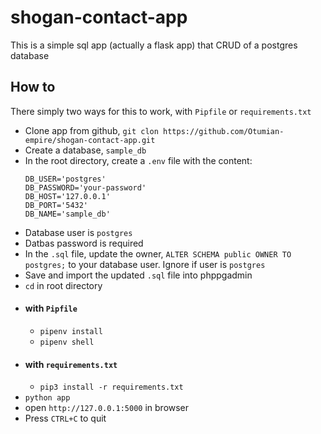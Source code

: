# shogan-contact-app
This is a simple sql app (actually a flask app) that CRUD of a postgres database


## How to
There simply two ways for this to work, with `Pipfile` or `requirements.txt`
* Clone app from github, `git clon https://github.com/Otumian-empire/shogan-contact-app.git`
* Create a database, `sample_db`
* In the root directory, create a `.env` file with the content:
    ``` env
    DB_USER='postgres'
    DB_PASSWORD='your-password'
    DB_HOST='127.0.0.1'
    DB_PORT='5432'
    DB_NAME='sample_db'
    ```
* Database user is `postgres`
* Datbas password is required
* In the `.sql` file, update the owner, `ALTER SCHEMA public OWNER TO postgres;` to your database user. Ignore if user is `postgres`
* Save and import the updated `.sql` file into phppgadmin
* `cd` in root directory
* #### with `Pipfile`
    * `pipenv install`
    * `pipenv shell`
* #### with `requirements.txt`
    * `pip3 install -r requirements.txt`
* `python app`
* open `http://127.0.0.1:5000` in browser
* Press `CTRL+C` to quit
